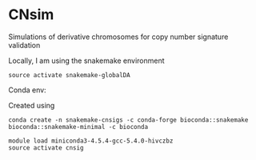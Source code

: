 # CNsim

Simulations of derivative chromosomes for copy number signature validation


Locally, I am using the snakemake environment
```
source activate snakemake-globalDA
```

Conda env:

Created using
```
conda create -n snakemake-cnsigs -c conda-forge bioconda::snakemake bioconda::snakemake-minimal -c bioconda
```


```
module load miniconda3-4.5.4-gcc-5.4.0-hivczbz
source activate cnsig

````

